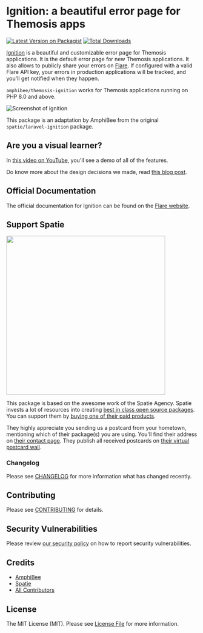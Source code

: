 # Ignition: a beautiful error page for Themosis apps

[![Latest Version on Packagist](https://img.shields.io/packagist/v/amphibee/themosis-ignition.svg?style=flat-square)](https://packagist.org/packages/amphibee/themosis-ignition)
[![Total Downloads](https://img.shields.io/packagist/dt/amphibee/themosis-ignition.svg?style=flat-square)](https://packagist.org/packages/amphibee/themosis-ignition)

[Ignition](https://flareapp.io/docs/ignition-for-laravel/introduction) is a beautiful and customizable error page for Themosis applications. It is the default error page for new Themosis applications. It also allows to publicly share your errors on [Flare](https://flareapp.io). If configured with a valid Flare API key, your errors in production applications will be tracked, and you'll get notified when they happen.

`amphibee/themosis-ignition` works for Themosis applications running on PHP 8.0 and above.

![Screenshot of ignition](https://spatie.github.io/laravel-ignition/images/screenshot.png)

This package is an adaptation by AmphiBee from the original `spatie/laravel-ignition` package.

## Are you a visual learner?

In [this video on YouTube](https://youtu.be/LEY0N0Bteew?t=739), you'll see a demo of all of the features.

Do know more about the design decisions we made, read [this blog post](https://freek.dev/2168-ignition-the-most-beautiful-error-page-for-laravel-and-php-got-a-major-redesign).

## Official Documentation

The official documentation for Ignition can be found on the [Flare website](https://flareapp.io/docs/ignition/introducing-ignition/overview).

## Support Spatie

[<img src="https://github-ads.s3.eu-central-1.amazonaws.com/laravel-ignition.jpg?t=1" width="419px" />](https://spatie.be/github-ad-click/laravel-ignition)

This package is based on the awesome work of the Spatie Agency. Spatie invests a lot of resources into creating [best in class open source packages](https://spatie.be/open-source). You can support them by [buying one of their paid products](https://spatie.be/open-source/support-us).

They highly appreciate you sending us a postcard from your hometown, mentioning which of their package(s) you are using. You'll find their address on [their contact page](https://spatie.be/about-us). They publish all received postcards on [their virtual postcard wall](https://spatie.be/open-source/postcards).

### Changelog

Please see [CHANGELOG](CHANGELOG.md) for more information what has changed recently.

## Contributing

Please see [CONTRIBUTING](https://github.com/amphibee/.github/blob/main/CONTRIBUTING.md) for details.

## Security Vulnerabilities

Please review [our security policy](../../security/policy) on how to report security vulnerabilities.

## Credits

- [AmphiBee](https://amphibee.fr)
- [Spatie](https://spatie.be)
- [All Contributors](../../contributors)

## License

The MIT License (MIT). Please see [License File](LICENSE.md) for more information.
